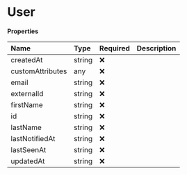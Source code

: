 # User

**Properties**

| Name             | Type   | Required | Description |
| :--------------- | :----- | :------- | :---------- |
| createdAt        | string | ❌       |             |
| customAttributes | any    | ❌       |             |
| email            | string | ❌       |             |
| externalId       | string | ❌       |             |
| firstName        | string | ❌       |             |
| id               | string | ❌       |             |
| lastName         | string | ❌       |             |
| lastNotifiedAt   | string | ❌       |             |
| lastSeenAt       | string | ❌       |             |
| updatedAt        | string | ❌       |             |

